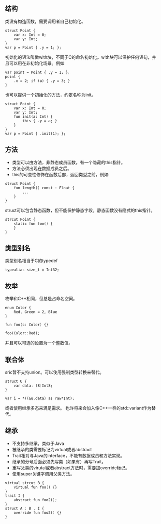 
## 结构
类没有构造函数，需要调用者自己初始化。
```
struct Point {
    var x: Int = 0;
    var y: Int;
}
var p = Point { .y = 1; };
```
初始化的语法叫做with块，不同于C的命名初始化。with块可以保护任何语句，并且可以用在非初始化场景。例如
```
var point = Point { .y = 1; };
point {
    .x = 2; if (a) { .y = 3; }
}
```

也可以提供一个初始化的方法，约定名称为init。
```
struct Point {
    var x: Int = 0;
    var y: Int;
    fun init(a: Int) {
        this { .y = a; }
    }
}
var p = Point { .init(1); };
```

## 方法
- 类型可以由方法，非静态成员函数，有一个隐藏的this指针。
- 方法必须出现在数据成员之后。
- this的可变性修饰在函数后部，返回类型之前，例如:
```
struct Point {
    fun length() const : Float {
        ...
    }
}
```

struct可以包含静态函数，但不能保护静态字段。静态函数没有隐式的this指针。
```
strcut Point {
    static fun foo() {
    }
}
```

## 类型别名
类型别名相当于C的typedef
```
typealias size_t = Int32;
```


## 枚举
枚举和C++相同，但总是占命名空间。
```
enum Color {
    Red, Green = 2, Blue
}

fun foo(c: Color) {}

foo(Color::Red);
```
并且可以可选的设置为一个整数值。

## 联合体
sric暂不支持union。可以使用强制类型转换来替代。
```
struct U {
    var data: [8]Int8;
}

var i = *((&u.data) as raw*Int);
```
或者使用继承多态来满足需求。
也许将来会加入像C++一样的std::variant作为替代。

## 继承
- 不支持多继承，类似于Java
- 被继承的类需要标记为virtual或者abstract
- Trait相对与Java的interface，不能有数据成员和方法实现。
- 继承的分号后面必须先写类（如果有）再写Trait。
- 重写父类的virutal或者abstract方法时，需要加override标记。
- 使用super关键字调用父类方法。
```
virtual strcut B {
    virtual fun foo() {}
}
trait I {
    abstract fun foo2();
}
struct A : B , I {
    override fun foo2() {}
}
```